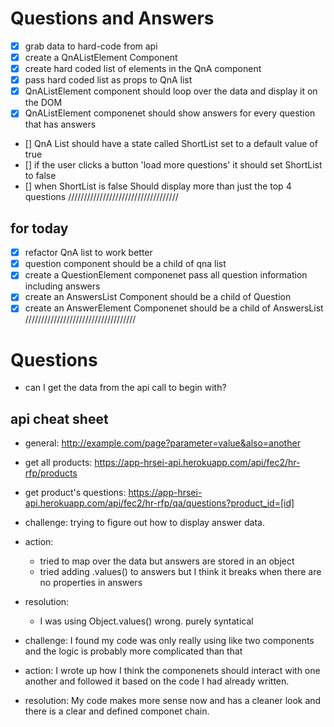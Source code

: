 # Questions and Answers

- [x] grab data to hard-code from api
- [x] create a QnAListElement Component
- [x] create hard coded list of elements in the QnA component
- [x] pass hard coded list as props to QnA list
- [x] QnAListElement component should loop over the data and display it on the DOM
- [x] QnAListElement componenet should show answers for every question that has answers
- [] QnA List should have a state called ShortList set to a default value of true
- [] if the user clicks a button 'load more questions' it should set ShortList to false
- [] when ShortList is false Should display more than just the top 4 questions
///////////////////////////////////
## for today
- [x] refactor QnA list to work better
- [x] question component should be a child of qna list
- [x] create a QuestionElement componenet pass all question information including answers
- [x] create an AnswersList Component should be a child of Question
- [x] create an AnswerElement Componenet should be a child of AnswersList
///////////////////////////////////
# Questions
- can I get the data from the api call to begin with?

## api cheat sheet
- general: http://example.com/page?parameter=value&also=another

- get all products: https://app-hrsei-api.herokuapp.com/api/fec2/hr-rfp/products
- get product's questions: https://app-hrsei-api.herokuapp.com/api/fec2/hr-rfp/qa/questions?product_id=[id]



- challenge: trying to figure out how to display answer data.

- action:
  - tried to map over the data but answers are stored in an object
  - tried adding .values() to answers but I think it breaks when there are no properties in answers

- resolution:
  - I was using Object.values() wrong. purely syntatical

- challenge: I found my code was only really using like two components and the logic is probably more complicated than that

- action: I wrote up how I think the componenets should interact with one another and followed it based on the code I had already written.

- resolution: My code makes more sense now and has a cleaner look and there is a clear and defined componet chain.